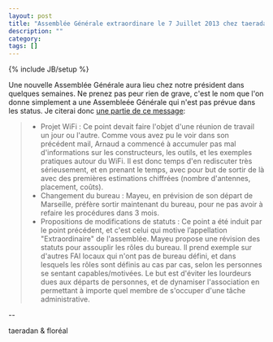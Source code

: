 ```yaml
---
layout: post
title: "Assemblée Générale extraordinare le 7 Juillet 2013 chez taeradan [annonce]"
description: ""
category: 
tags: []
---
```

{% include JB/setup %}

Une nouvelle Assemblée Générale aura lieu chez notre président dans quelques semaines.
Ne prenez pas peur rien de grave, c'est le nom que l'on donne simplement a une Assembleée Générale qui n'est pas prévue dans les status.
Je citerai donc [une partie de ce message](http://lists.teleragno.fr/pipermail/teleragno/2013-June/000059.html):

> * Projet WiFi :
>	Ce point devait faire l'objet d'une réunion de travail un jour ou l'autre.
> 	Comme vous avez pu le voir dans son précédent mail, Arnaud a commencé à accumuler pas mal d'informations sur les constructeurs, les outils, et les exemples pratiques autour du WiFi.
>	Il est donc temps d'en rediscuter très sérieusement, et en prenant le temps, avec pour but de sortir de là avec des premières estimations chiffrées (nombre d'antennes, placement, coûts).
> * Changement du bureau :
>	Mayeu, en prévision de son départ de Marseille, préfère sortir maintenant du bureau, pour ne pas avoir à refaire les procédures dans 3 mois.
> * Propositions de modifications de statuts :
>	Ce point a été induit par le point précédent, et c'est celui qui motive l’appellation "Extraordinaire" de l'assemblée.
>	Mayeu propose une révision des statuts pour assouplir les rôles du bureau.
>	Il prend exemple sur d'autres FAI locaux qui n'ont pas de bureau défini, et dans lesquels les rôles sont définis au cas par cas, selon les personnes se sentant capables/motivées.
>	Le but est d'éviter les lourdeurs dues aux départs de personnes, et de dynamiser l'association en permettant à importe quel membre de s'occuper d'une tâche administrative.

--

taeradan & floréal

